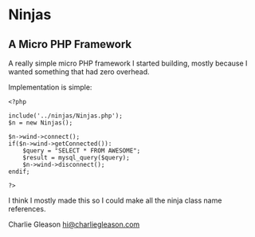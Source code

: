 Ninjas
======
A Micro PHP Framework
---------------------

A really simple micro PHP framework I started building, mostly because I wanted something that had zero overhead.

Implementation is simple:

	<?php

	include('../ninjas/Ninjas.php');	
	$n = new Ninjas();

	$n->wind->connect();
	if($n->wind->getConnected()):
		$query = "SELECT * FROM AWESOME";
		$result = mysql_query($query);	
		$n->wind->disconnect();
	endif;

	?>

I think I mostly made this so I could make all the ninja class name references.

Charlie Gleason
<hi@charliegleason.com>